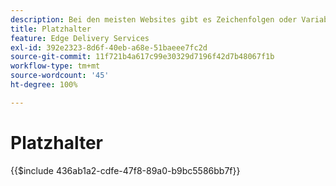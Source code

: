 ```yaml
---
description: Bei den meisten Websites gibt es Zeichenfolgen oder Variablen, die auf der gesamten Site verwendet werden. Insbesondere bei Sites, die mehrere Sprachen unterstützen müssen, sollten diese Werte nicht hartkodiert werden. Stattdessen können Platzhalter verwendet und zentral verwaltet werden.
title: Platzhalter
feature: Edge Delivery Services
exl-id: 392e2323-8d6f-40eb-a68e-51baeee7fc2d
source-git-commit: 11f721b4a617c99e30329d7196f42d7b48067f1b
workflow-type: tm+mt
source-wordcount: '45'
ht-degree: 100%

---
```


# Platzhalter

{{$include 436ab1a2-cdfe-47f8-89a0-b9bc5586bb7f}}

